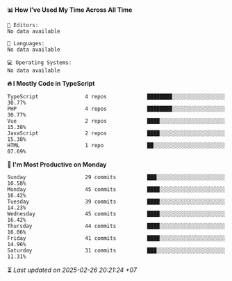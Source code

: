 <!--START_SECTION:readme-stats-->
**📊 How I’ve Used My Time Across All Time**

```text
📝 Editors:
No data available

💬 Languages:
No data available

💻 Operating Systems:
No data available
```

**🔥 I Mostly Code in TypeScript**

```text
TypeScript               4 repos             ████████░░░░░░░░░░░░░░░░░   30.77%
PHP                      4 repos             ████████░░░░░░░░░░░░░░░░░   30.77%
Vue                      2 repos             ████░░░░░░░░░░░░░░░░░░░░░   15.38%
JavaScript               2 repos             ████░░░░░░░░░░░░░░░░░░░░░   15.38%
HTML                     1 repo              ██░░░░░░░░░░░░░░░░░░░░░░░   07.69%
```

**📅 I'm Most Productive on Monday**

```text
Sunday                   29 commits          ███░░░░░░░░░░░░░░░░░░░░░░   10.58%
Monday                   45 commits          ████░░░░░░░░░░░░░░░░░░░░░   16.42%
Tuesday                  39 commits          ████░░░░░░░░░░░░░░░░░░░░░   14.23%
Wednesday                45 commits          ████░░░░░░░░░░░░░░░░░░░░░   16.42%
Thursday                 44 commits          ████░░░░░░░░░░░░░░░░░░░░░   16.06%
Friday                   41 commits          ████░░░░░░░░░░░░░░░░░░░░░   14.96%
Saturday                 31 commits          ███░░░░░░░░░░░░░░░░░░░░░░   11.31%
```



⏳ *Last updated on 2025-02-26 20:21:24 +07*
<!--END_SECTION:readme-stats-->